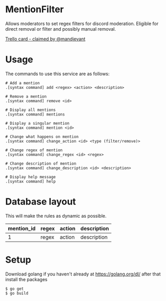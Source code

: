 # MentionFilter
Allows moderators to set regex filters for discord moderation. Eligible for direct removal or filter and possibly manual removal.

[Trello card - claimed by @mandjevant](https://trello.com/c/FtFfTVzh)

# Usage
The commands to use this service are as follows:

```
# Add a mention
.[syntax command] add <regex> <action> <description>

# Remove a mention
.[syntax command] remove <id>

# Display all mentions
.[syntax command] mentions

# Display a singular mention
.[syntax command] mention <id>

# Change what happens on mention
.[syntax command] change_action <id> <type (filter/remove)>

# Change regex of mention
.[syntax command] change_regex <id> <regex>

# Change description of mention
.[syntax command] change_description <id> <description>

# Display help message
.[syntax command] help
```

# Database layout

This will make the rules as dynamic as possible.

| mention_id | regex | action | description |
|------------|-------|--------|-------------|
| 1          | regex | action | description | 

# Setup
Download golang if you haven't already at https://golang.org/dl/ after that install the packages 

```
$ go get
$ go build 

```
